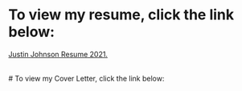 # To view my resume, click the link below: 
<a href="https://github.com/jjustin1/jjustin1.githubresume.io/blob/main/JustinJohnsonGithubResume.pdf" target="_blank">Justin Johnson Resume 2021.</a>


<br />
# To view my Cover Letter, click the link below: 
